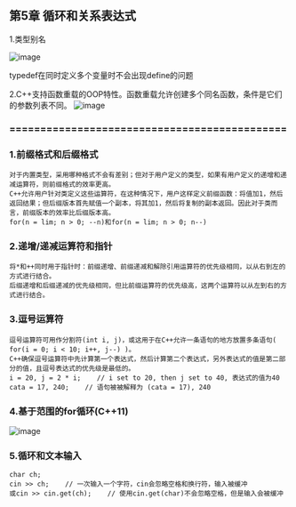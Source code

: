 ## 第5章 循环和关系表达式

1.类型别名

![image](https://github.com/liam1992-web/cpp_study_notes/assets/61104738/a73399d0-b0ca-430b-9d5e-5fa75eb41853)

typedef在同时定义多个变量时不会出现define的问题

2.C++支持函数重载的OOP特性。函数重载允许创建多个同名函数，条件是它们的参数列表不同。
![image](https://github.com/liam1992-web/cpp_study_notes/assets/61104738/829129ee-6f2e-4e7b-b601-95862232ee57)

### =============================================
### 1.前缀格式和后缀格式
    对于内置类型，采用哪种格式不会有差别；但对于用户定义的类型，如果有用户定义的递增和递减运算符，则前缀格式的效率更高。
    C++允许用户针对类定义这些运算符，在这种情况下，用户这样定义前缀函数：将值加1，然后返回结果；但后缀版本首先赋值一个副本，将其加1，然后将复制的副本返回。因此对于类而言，前缀版本的效率比后缀版本高。
    for(n = lim; n > 0; --n)和for(n = lim; n > 0; n--)
### 2.递增/递减运算符和指针
    将*和++同时用于指针时：前缀递增、前缀递减和解除引用运算符的优先级相同，以从右到左的方式进行结合。
    后缀递增和后缀递减的优先级相同，但比前缀运算符的优先级高，这两个运算符以从左到右的方式进行结合。
### 3.逗号运算符
    逗号运算符可用作分割符(int i, j)，或这用于在C++允许一条语句的地方放置多条语句( for(i = 0; i < 10; i++, j--) )。
    C++确保逗号运算符中先计算第一个表达式，然后计算第二个表达式，另外表达式的值是第二部分的值，且逗号表达式的优先级是最低的。
    i = 20, j = 2 * i;    // i set to 20, then j set to 40, 表达式的值为40
    cata = 17, 240;    // 语句被被解释为 (cata = 17), 240
### 4.基于范围的for循环(C++11)
![image](https://github.com/liam1992-web/cpp_study_notes/assets/61104738/9cf9c24e-f249-444f-bbdf-35aa999b99f7)

### 5.循环和文本输入
    char ch;
    cin >> ch;    // 一次输入一个字符，cin会忽略空格和换行符，输入被缓冲
    或cin >> cin.get(ch);    // 使用cin.get(char)不会忽略空格，但是输入会被缓冲
    
